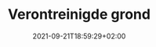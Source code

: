 ---
title: "Verontreinigde grond"
date: 2021-09-21T18:59:29+02:00
draft: false
menu: main
description: "Tadam"
TopImage: "images/vca.jpg"
intro: "Vloeistoffen en materialen die niet van nature in onze bodem of grondwater voorkomen, kunnen schadelijk zijn (bodemverontreiniging). Werken in verontreinigde grond brengt risico's met zich mee en daarom zijn er strenge regels opgesteld om u en het milieu te beschermen. Door een training bij ons te volgen kunt u de risico's beperken en leert u om veilig te werken. Bijvoorbeeld door extra maatregelen te nemen of meer aandacht te besteden aan bepaalde aspecten van uw werkzaamheden."
---